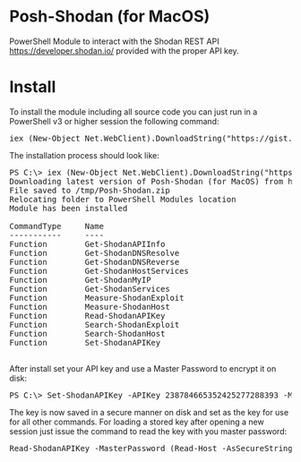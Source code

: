 Posh-Shodan (for MacOS)
===========

PowerShell Module to interact with the Shodan REST API https://developer.shodan.io/ provided with the proper API key. 

# Install
To install the module including all source code you can just run in a PowerShell v3 or higher session the following command:
<pre>
iex (New-Object Net.WebClient).DownloadString("https://gist.githubusercontent.com/mahatah/e72cd157ecfbb5c23d36e1140ff38c20/raw/6db1f8a3d7088f5708aa966757ca32406dc7d0ed/PoshShodanInstallMacOS.ps1")
</pre>

The installation process should look like:
<pre>
PS C:\> iex (New-Object Net.WebClient).DownloadString("https://gist.githubusercontent.com/mahatah/e72cd157ecfbb5c23d36e1140ff38c20/raw/6db1f8a3d7088f5708aa966757ca32406dc7d0ed/PoshShodanInstallMacOS.ps1")
Downloading latest version of Posh-Shodan (for MacOS) from https://github.com/mahatah/Posh-Shodan/archive/master.zip
File saved to /tmp/Posh-Shodan.zip
Relocating folder to PowerShell Modules location
Module has been installed

CommandType     Name                                               ModuleName
-----------     ----                                               ----------
Function        Get-ShodanAPIInfo                                  Posh-Shodan
Function        Get-ShodanDNSResolve                               Posh-Shodan
Function        Get-ShodanDNSReverse                               Posh-Shodan
Function        Get-ShodanHostServices                             Posh-Shodan
Function        Get-ShodanMyIP                                     Posh-Shodan
Function        Get-ShodanServices                                 Posh-Shodan
Function        Measure-ShodanExploit                              Posh-Shodan
Function        Measure-ShodanHost                                 Posh-Shodan
Function        Read-ShodanAPIKey                                  Posh-Shodan
Function        Search-ShodanExploit                               Posh-Shodan
Function        Search-ShodanHost                                  Posh-Shodan
Function        Set-ShodanAPIKey                                   Posh-Shodan

</pre>

After install set your API key and use a Master Password to encrypt it on disk:
<pre>
PS C:\> Set-ShodanAPIKey -APIKey 238784665352425277288393 -MasterPassword (Read-Host -AsSecureString)
</pre>
The key is now saved in a secure manner on disk and set as the key for use for all other commands.
For loading a stored key after opening a new session just issue the command to read the key with you master password:
<pre>
Read-ShodanAPIKey -MasterPassword (Read-Host -AsSecureString)
</pre>
